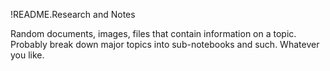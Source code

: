 !README.Research and Notes

Random documents, images, files that contain information on a topic. Probably break down major topics into sub-notebooks and such. Whatever you like.